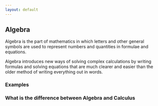 ```yaml
---
layout: default
---
```


## Algebra

Algebra is the part of mathematics in which letters and other general symbols are used to represent numbers and quantities in formulae and equations.

Algebra introduces new ways of solving complex calculations by writing formulas and solving equations that are much clearer and easier than the older method of writing everything out in words.

### Examples



### What is the difference between Algebra and Calculus
